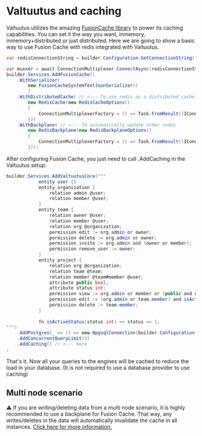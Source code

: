 # Valtuutus and caching

Valtuutus utilizes the amazing [FusionCache library](https://github.com/ZiggyCreatures/FusionCache) to power its caching capabilities.
You can set it the way you want, inmemory, inmemory+distributed or just distributed. 
Here we are going to show a basic way to use Fusion Cache with redis integrated with Valtuutus.
```csharp
var redisConnectionString = builder.Configuration.GetConnectionString("Redis")!;

var muxxer = await ConnectionMultiplexer.ConnectAsync(redisConnectionString);
builder.Services.AddFusionCache()
    .WithSerializer(
        new FusionCacheSystemTextJsonSerializer()
        )
    .WithDistributedCache( // <--- To use redis as a distributed cache provider
        new RedisCache(new RedisCacheOptions()
        {
            ConnectionMultiplexerFactory = () => Task.FromResult((IConnectionMultiplexer)muxxer)
        }))
    .WithBackplane( // <--- To automatically update other nodes
        new RedisBackplane(new RedisBackplaneOptions()
        {
            ConnectionMultiplexerFactory = () => Task.FromResult((IConnectionMultiplexer)muxxer)
        }));
```
After configuring Fusion Cache, you just need to call .AddCaching in the Valtuutus setup:
```csharp
builder.Services.AddValtuutusCore("""
            entity user {}
            entity organization {
                relation admin @user;
                relation member @user;
            }
            entity team {
                relation owner @user;
                relation member @user;
                relation org @organization;
                permission edit := org.admin or owner;
                permission delete := org.admin or owner;
                permission invite := org.admin and (owner or member);
                permission remove_user := owner;
            }
            entity project {
                relation org @organization;
                relation team @team;
                relation member @team#member @user;
                attribute public bool;
                attribute status int;
                permission view := org.admin or member or (public and org.member);
                permission edit := (org.admin or team.member) and isActiveStatus(status);
                permission delete := team.member;
            }
            
            fn isActiveStatus(status int) => status == 1;
""")
    .AddPostgres(_ => () => new NpgsqlConnection(builder.Configuration.GetConnectionString("PostgresDb")!))
    .AddConcurrentQueryLimit(3)
    .AddCaching() // <--- Here
;
```
That's it. Now all your queries to the engines will be cached to reduce the load in your database. (It is not required to use a database provider to use caching)

## Multi node scenario
⚠️ If you are writing/deleting data from a multi node scenario, it is highly recommended to use a backplane for Fusion Cache. 
That way, any writes/deletes in the data will automatically invalidate the cache in all instances.
[Click here for more information.](https://github.com/ZiggyCreatures/FusionCache/blob/main/docs/Backplane.md)

